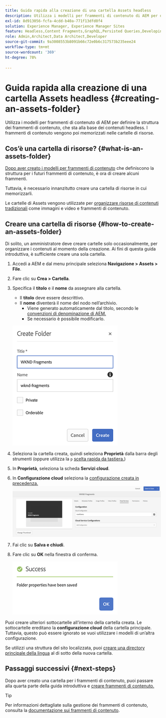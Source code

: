 ```yaml
---
title: Guida rapida alla creazione di una cartella Assets headless
description: Utilizza i modelli per frammenti di contenuto di AEM per definire la struttura dei frammenti di contenuto, che sta alla base dei contenuti headless.
exl-id: 8d913056-fcfa-4cdd-b40a-771f13dfd0f4
solution: Experience Manager, Experience Manager Sites
feature: Headless,Content Fragments,GraphQL,Persisted Queries,Developing
role: Admin,Architect,Data Architect,Developer
source-git-commit: 9a3008553b8091b66c72e0b6c317573b235eee24
workflow-type: tm+mt
source-wordcount: '369'
ht-degree: 78%

---
```


# Guida rapida alla creazione di una cartella Assets headless {#creating-an-assets-folder}

Utilizza i modelli per frammenti di contenuto di AEM per definire la struttura dei frammenti di contenuto, che sta alla base dei contenuti headless. I frammenti di contenuto vengono poi memorizzati nelle cartelle di risorse.

## Cos’è una cartella di risorse? {#what-is-an-assets-folder}

[Dopo aver creato i modelli per frammenti di contenuto](create-content-model.md) che definiscono la struttura per i futuri frammenti di contenuto, è ora di creare alcuni frammenti.

Tuttavia, è necessario innanzitutto creare una cartella di risorse in cui memorizzarli.

Le cartelle di Assets vengono utilizzate per [organizzare risorse di contenuti tradizionali](/help/assets/manage-assets.md) come immagini e video e frammenti di contenuto.

## Creare una cartella di risorse {#how-to-create-an-assets-folder}

Di solito, un amministratore deve creare cartelle solo occasionalmente, per organizzare i contenuti al momento della creazione. Ai fini di questa guida introduttiva, è sufficiente creare una sola cartella.

1. Accedi a AEM e dal menu principale seleziona **Navigazione > Assets > File**.
1. Fare clic su **Crea > Cartella**.
1. Specifica il **titolo** e il **nome** da assegnare alla cartella.
   * Il **titolo** deve essere descrittivo.
   * Il **nome** diventerà il nome del nodo nell’archivio.
      * Viene generato automaticamente dal titolo, secondo le [convenzioni di denominazione di AEM.](/help/sites-developing/naming-conventions.md)
      * Se necessario è possibile modificarlo.

   ![Crea cartella](assets/assets-folder-create.png)
1. Seleziona la cartella creata, quindi seleziona **Proprietà** dalla barra degli strumenti (oppure utilizza la `p` [scelta rapida da tastiera.](/help/sites-authoring/keyboard-shortcuts.md))
1. In **Proprietà**, seleziona la scheda **Servizi cloud**.
1. In **Configurazione cloud** seleziona la [configurazione creata in precedenza.](create-configuration.md)
   ![Configurare la cartella delle risorse](assets/assets-folder-configure.png)
1. Fai clic su **Salva e chiudi**.
1. Fare clic su **OK** nella finestra di conferma.

   ![Finestra di conferma](assets/assets-folder-confirmation.png)

Puoi creare ulteriori sottocartelle all’interno della cartella creata. Le sottocartelle ereditano la **configurazione cloud** della cartella principale. Tuttavia, questo può essere ignorato se vuoi utilizzare i modelli di un’altra configurazione.

Se utilizzi una struttura del sito localizzata, puoi [creare una directory principale della lingua](/help/assets/multilingual-assets.md) al di sotto della nuova cartella.

## Passaggi successivi {#next-steps}

Dopo aver creato una cartella per i frammenti di contenuto, puoi passare alla quarta parte della guida introduttiva e [creare frammenti di contenuto.](create-content-fragment.md)

>[!TIP]
>
>Per informazioni dettagliate sulla gestione dei frammenti di contenuto, consulta la [documentazione sui frammenti di contenuto](/help/assets/content-fragments/content-fragments.md).
